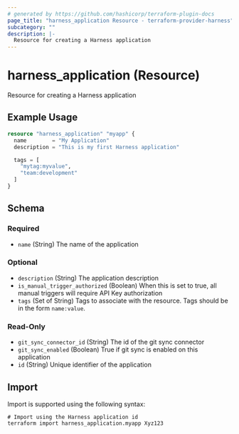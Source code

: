 ```yaml
---
# generated by https://github.com/hashicorp/terraform-plugin-docs
page_title: "harness_application Resource - terraform-provider-harness"
subcategory: ""
description: |-
  Resource for creating a Harness application
---
```


# harness_application (Resource)

Resource for creating a Harness application

## Example Usage

```terraform
resource "harness_application" "myapp" {
  name        = "My Application"
  description = "This is my first Harness application"

  tags = [
    "mytag:myvalue",
    "team:development"
  ]
}
```

<!-- schema generated by tfplugindocs -->
## Schema

### Required

- `name` (String) The name of the application

### Optional

- `description` (String) The application description
- `is_manual_trigger_authorized` (Boolean) When this is set to true, all manual triggers will require API Key authorization
- `tags` (Set of String) Tags to associate with the resource. Tags should be in the form `name:value`.

### Read-Only

- `git_sync_connector_id` (String) The id of the git sync connector
- `git_sync_enabled` (Boolean) True if git sync is enabled on this application
- `id` (String) Unique identifier of the application

## Import

Import is supported using the following syntax:

```shell
# Import using the Harness application id
terraform import harness_application.myapp Xyz123
```
